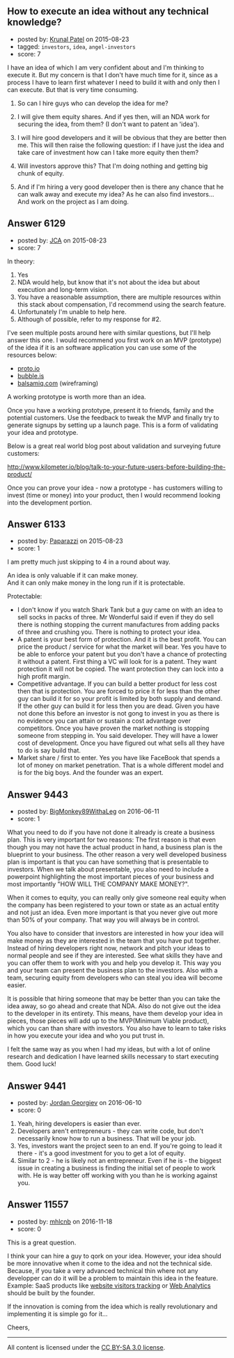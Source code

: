 ## How to execute an idea without any technical knowledge?

- posted by: [Krunal Patel](https://stackexchange.com/users/6805634/krunal-patel) on 2015-08-23
- tagged: `investors`, `idea`, `angel-investors`
- score: 7

I have an idea of which I am very confident about and I'm thinking to execute it.
But my concern is that I don't have much time for it, since as a process I have to learn first whatever I need to build it with and only then I can execute. But that is very time consuming.
 
1. So can I hire guys who can develop the idea for me? 

2. I will give them equity shares.
And if yes then, will an NDA work for securing the idea, from them? (I don't want to patent an 'idea').

3. I will hire good developers and it will be obvious that they are better then me. This will then raise the following question: if I have just the idea and take care of investment how can I take more equity then them?

4. Will investors approve this? That I'm doing nothing and getting big chunk of equity.   

5. And if I'm hiring a very good developer then is there any chance that he can walk away and execute my idea? As he can also find investors... And work on the project as I am doing.


## Answer 6129

- posted by: [JCA](https://stackexchange.com/users/6822638/jca) on 2015-08-23
- score: 7

<p>In theory:</p>

<ol>
<li>Yes</li>
<li>NDA would help, but know that it's not about the idea but about execution and long-term vision.</li>
<li>You have a reasonable assumption, there are multiple resources within this stack about compensation, I'd recommend using the search feature.</li>
<li>Unfortunately I'm unable to help here.</li>
<li>Although of possible, refer to my response for #2. </li>
</ol>

<p>I've seen multiple posts around here with similar questions, but I'll help answer this one. I would recommend you first work on an MVP (prototype) of the idea if it is an software application you can use some of the resources below:</p>

<ul>
<li><a href="http://proto.io">proto.io</a></li>
<li><a href="http://bubble.is">bubble.is</a></li>
<li><a href="http://balsamiq.com">balsamiq.com</a> (wireframing)</li>
</ul>

<p>A working prototype is worth more than an idea. </p>

<p>Once you have a working prototype, present it to friends, family and the potential customers. Use the feedback to tweak the MVP and finally try to generate signups by setting up a launch page. This is a form of validating your idea and prototype.</p>

<p>Below is a great real world blog post about validation and surveying future customers:</p>

<p><a href="http://www.kilometer.io/blog/talk-to-your-future-users-before-building-the-product/">http://www.kilometer.io/blog/talk-to-your-future-users-before-building-the-product/</a></p>

<p>Once you can prove your idea - now a prototype - has customers willing to invest (time or money) into your product, then I would recommend looking into the development portion.</p>



## Answer 6133

- posted by: [Paparazzi](https://stackexchange.com/users/300272/paparazzi) on 2015-08-23
- score: 1

I am pretty much just skipping to 4 in a round about way.

An idea is only valuable if it can make money.   
And it can only make money in the long run if it is protectable.   

Protectable:
   
 - I don't know if you watch Shark Tank but a guy came on with an idea
   to sell socks in packs of three.  Mr Wonderful said if even if they
   do sell there is nothing stopping the current manufactures from
   adding packs of three and crushing you.  There is nothing to protect your idea.
 - A patent is your best form of protection.  And it is the best profit.
   You can price the product / service for what the market will bear. 
   Yes you have to be able to enforce your patent but you don't have a
   chance of protecting it without a patent.  First thing a VC will look
   for is a patent.  They want protection it will not be copied.  The want protection they can lock into a high profit margin.
 - Competitive advantage.  If you can build a better product for less cost then that is protection.  You are forced to price it for less than the other guy can build it for so your profit is limited by both supply and demand. If the other guy can build it for less then you are dead.  Given you have not done this before an investor is not gong to invest in you as there is no evidence you can attain or sustain a cost advantage over competitors.  Once you have proven the market nothing is stopping someone from stepping in.  You said developer.  They will have a lower cost of development.  Once you have figured out what sells all they have to do is say build that.  
 - Market share / first to enter.  Yes you have like FaceBook that spends a lot of money on market penetration.  That is a whole different model and is for the big boys.  And the founder was an expert.  



## Answer 9443

- posted by: [BigMonkey89WithaLeg](https://stackexchange.com/users/8615858/bigmonkey89withaleg) on 2016-06-11
- score: 1

What you need to do if you have not done it already is create a business plan. This is very important for two reasons: The first reason is that even though you may not have the actual product in hand, a business plan is the blueprint to your business. The other reason a very well developed business plan is important is that you can have something that is presentable to investors. When we talk about presentable, you also need to include a powerpoint highlighting the most important pieces of your business and most importantly "HOW WILL THE COMPANY MAKE MONEY?". 

When it comes to equity, you can really only give someone real equity when the company has been registered to your town or state as an actual entity and not just an idea. Even more important is that you never give out more than 50% of your company. That way you will always be in control.


You also have to consider that investors are interested in how your idea will make money as they are interested in the team that you have put together. Instead of hiring developers right now, network and pitch your ideas to normal people and see if they are interested. See what skills they have and you can offer them to work with you and help you develop it. This way you and your team can present the business plan to the investors. Also with a team, securing equity from developers who can steal you idea will become easier.

It is possible that hiring someone that may be better than you can take the idea away, so go ahead and create that NDA. Also do not give out the idea to the developer in its entirety. This means, have them develop your idea in pieces, those pieces will add up to the MVP(Minimum Viable product), which you can than share with investors. You also have to learn to take risks in how you execute your idea and who you put trust in.

I felt the same way as you when I had my ideas, but with a lot of online research and dedication I have learned skills necessary to start executing them. Good luck!


## Answer 9441

- posted by: [Jordan Georgiev](https://stackexchange.com/users/482374/jordan-georgiev) on 2016-06-10
- score: 0

 1. Yeah, hiring developers is easier than ever.
 2. Developers aren't entrepreneurs - they can write code, but don't necessarily know how to run a business. That will be your job.
 3. Yes, investors want the project seen to an end. If you're going to lead it there - it's a good investment for you to get a lot of equity.
 4. Similar to 2 - he is likely not an entrepreneur. Even if he is - the biggest issue in creating a business is finding the initial set of people to work with. He is way better off working with you than he is working against you.


## Answer 11557

- posted by: [mhlcnb](https://stackexchange.com/users/9675436/mhlcnb) on 2016-11-18
- score: 0

<p>This is a great question.</p>

<p>I think your can hire a guy to qork on your idea. However, your idea should be more innovative when it come to the idea and not the technical side. Because, if you take a very advanced technical thin where not any developper can  do it will be a problem to maintain this idea in the feature.
Example: SaaS products like <a href="https://weelytics.com" rel="nofollow noreferrer">website visitors tracking</a> or <a href="http://kissmetrics.com" rel="nofollow noreferrer">Web Analytics</a> should be built by the founder.</p>

<p>If the innovation is coming from the idea which is really revolutionary and implementing it is simple go for it...</p>

<p>Cheers,</p>




---

All content is licensed under the [CC BY-SA 3.0 license](https://creativecommons.org/licenses/by-sa/3.0/).

